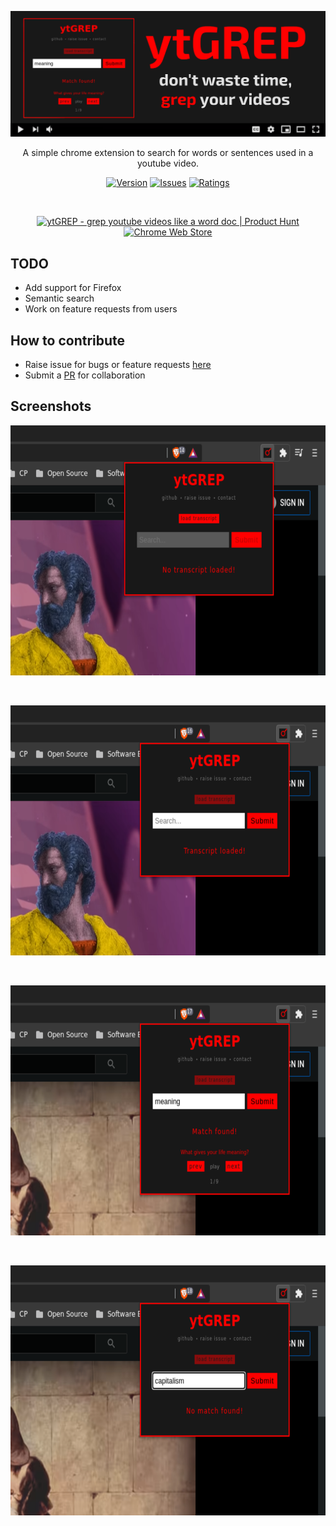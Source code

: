 <p align="center">
  <img src="./images/promotional/1400x560.png" alt="ytGREP:promotional">
</p>

<p align="center">A simple chrome extension to search for words or sentences used in a youtube video.</p>

<p align="center">
  <a href="#" target="_blank"><img src="https://img.shields.io/github/manifest-json/v/sr1jan/ytGREP/master?filename=src%2Fmanifest.json&label=version" alt="Version"></a>
  <a href="https://github.com/sr1jan/ytGREP/issues" target="_blank"><img src="https://img.shields.io/github/issues/sr1jan/ytGREP" alt="Issues"></a>
  <a href="https://chrome.google.com/webstore/detail/ytgrep/fhbhmcchljbicaffpjnibgdphekbabbm/reviews" target="_blank"><img src="https://img.shields.io/chrome-web-store/rating/fhbhmcchljbicaffpjnibgdphekbabbm" alt="Ratings"></a>
</p>

<br>

<p align="center">
  <a href="https://www.producthunt.com/posts/ytgrep?utm_source=badge-featured&utm_medium=badge&utm_souce=badge-ytgrep" target="_blank"><img src="https://api.producthunt.com/widgets/embed-image/v1/featured.svg?post_id=273899&theme=light" alt="ytGREP - grep youtube videos like a word doc | Product Hunt"></a>
  <a href="https://chrome.google.com/webstore/detail/ytgrep/fhbhmcchljbicaffpjnibgdphekbabbm" target="_blank"><img src="https://raw.githubusercontent.com/sr1jan/ytGREP/gh-pages/assets/images/webstore.png" alt="Chrome Web Store"></a>
</p>

## TODO

- Add support for Firefox
- Semantic search
- Work on feature requests from users

## How to contribute

- Raise issue for bugs or feature requests [here](https://github.com/sr1jan/ytGREP/issues)
- Submit a [PR](https://github.com/sr1jan/ytGREP/pulls) for collaboration

## Screenshots

<p align="center">
  <img width="640" height="400" src="./images/screenshots/1.png" alt="ytGREP:Screenshot:notranscript">
</p>
<br>
<p align="center">
  <img width="640" height="400" src="./images/screenshots/2.png" alt="ytGREP:Screenshot:transcriptloaded">
</p>
<br>
<p align="center">
  <img width="640" height="400" src="./images/screenshots/3.png" alt="ytGREP:Screenshot:matchfound">
</p>
<br>
<p align="center">
  <img width="640" height="400" src="./images/screenshots/4.png" alt="ytGREP:Screenshot:nomatch">
</p>
<br>
